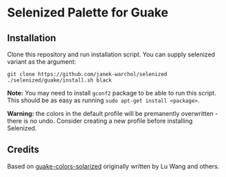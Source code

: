 Selenized Palette for Guake
===========================


Installation
------------

Clone this repository and run installation script. You can supply selenized
variant as the argument:

    git clone https://github.com/janek-warchol/selenized
    ./selenized/guake/install.sh black

**Note:** You may need to install `gconf2` package to be able to run this
script.  This should be as easy as running `sudo apt-get install <package>`.

**Warning:** the colors in the default profile will be premanently overwritten -
there is no undo.  Consider creating a new profile before installing Selenized.



Credits
-------

Based on
[guake-colors-solarized](https://github.com/coolwanglu/guake-colors-solarized.git)
originally written by Lu Wang and others.

